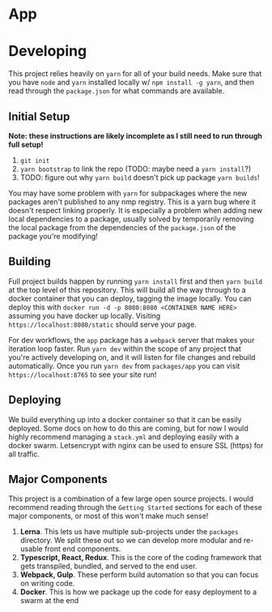 # App

# Developing
This project relies heavily on `yarn` for all of your build needs. Make sure that you have `node` and `yarn` installed locally w/ `npm install -g yarn`, and then read through the `package.json` for what 
commands are available.

## Initial Setup
<b>Note: these instructions are likely incomplete as I still need to run through full setup!</b>
1. `git init`
1. `yarn bootstrap` to link the repo (TODO: maybe need a `yarn install`?)
2. TODO: figure out why `yarn build` doesn't pick up package `yarn builds`!

You may have some problem with `yarn` for subpackages where the new packages aren't published to any 
nmp registry. This is a yarn bug where it doesn't respect linking properly. It is especially a problem
when adding new local dependencies to a package, usually solved by temporarily removing the local package from the dependencies of the `package.json` of the package you're modifying!

## Building
Full project builds happen by running `yarn install` first and then `yarn build` at the top level of this repository. This will build all the way through to a docker container that you can deploy, tagging the image locally. You can deploy this with `docker run -d -p 8080:8080 <CONTAINER NAME HERE>` assuming you have docker up locally. Visiting `https://localhost:8080/static` should serve your page.

For dev workflows, the `app` package has a `webpack` server that makes your iteration loop faster. Run `yarn dev` within the scope of any project that you're actively developing on, and it will listen for file changes and rebuild automatically. Once you run `yarn dev` from `packages/app` you can visit `https://localhost:8765` to see your site run!

## Deploying
We build everything up into a docker container so that it can be easily deployed. Some docs on how to do this are coming, but for now I would highly recommend managing a `stack.yml` and deploying easily with a docker swarm. Letsencrypt with nginx can be used to ensure SSL (https) for all traffic.

## Major Components
This project is a combination of a few large open source projects. I would recommend reading through the `Getting Started` sections for each of these major components, or most of this won't make much sense!
1. <b>Lerna</b>. This lets us have multiple sub-projects under the `packages` directory. We split these out so we can develop more modular and re-usable front end components.
2. <b>Typescript, React, Redux</b>. This is the core of the coding framework that gets transpiled, bundled, and served to the end user.
3. <b>Webpack, Gulp</b>. These perform build automation so that you can focus on writing code.
3. <b>Docker</b>. This is how we package up the code for easy deployment to a swarm at the end

